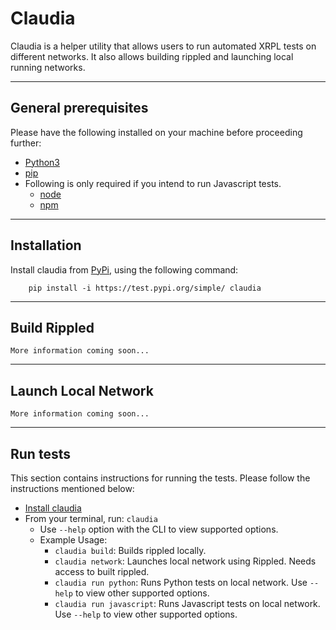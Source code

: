 # Claudia
Claudia is a helper utility that allows users to run automated XRPL tests on different networks. It also allows building rippled and launching local running networks.

---

## General prerequisites
Please have the following installed on your machine before proceeding further:
- [Python3](https://www.python.org/downloads/)
- [pip](https://pip.pypa.io/en/stable/installation/)
-  Following is only required if you intend to run Javascript tests.
   - [node](https://nodejs.org/en/download)
   - [npm](https://www.npmjs.com/package/download)

---

## Installation

Install claudia from [PyPi](https://test.pypi.org/project/claudia/), using the following command:

        pip install -i https://test.pypi.org/simple/ claudia

---

## Build Rippled
    More information coming soon...
---

## Launch Local Network
    More information coming soon...
---

## Run tests
This section contains instructions for running the tests. Please follow the instructions mentioned below:

 - [Install claudia](#installation)
 - From your terminal, run: `claudia`
   - Use `--help` option with the CLI to view supported options.
   - Example Usage:
     - `claudia build`: Builds rippled locally.
     - `claudia network`: Launches local network using Rippled. Needs access to built rippled.
     - `claudia run python`: Runs Python tests on local network. Use `--help` to view other supported options. 
     - `claudia run javascript`: Runs Javascript tests on local network. Use `--help` to view other supported options. 
